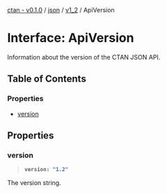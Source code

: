 [ctan - v0.1.0](../README.md) / [json](../modules/json.md) / [v1\_2](../modules/json.v1_2.md) / ApiVersion

# Interface: ApiVersion

Information about the version of the CTAN JSON API.

## Table of Contents

### Properties

- [version](json.v1_2.ApiVersion.md#version)

## Properties

### version

> <b>
>
> ```typescript
> version: "1.2"
> ```
>
> </b>

The version string.

<dl>

</dl>
